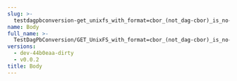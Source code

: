 ```yaml
---
slug: >-
  testdagpbconversion-get_unixfs_with_format=cbor_(not_dag-cbor)_is_no-op_(no_conversion)-body
name: Body
full_name: >-
  TestDagPbConversion/GET_UnixFS_with_format=cbor_(not_dag-cbor)_is_no-op_(no_conversion)/Body
versions:
  - dev-44b0eaa-dirty
  - v0.0.2
title: Body
---
```


